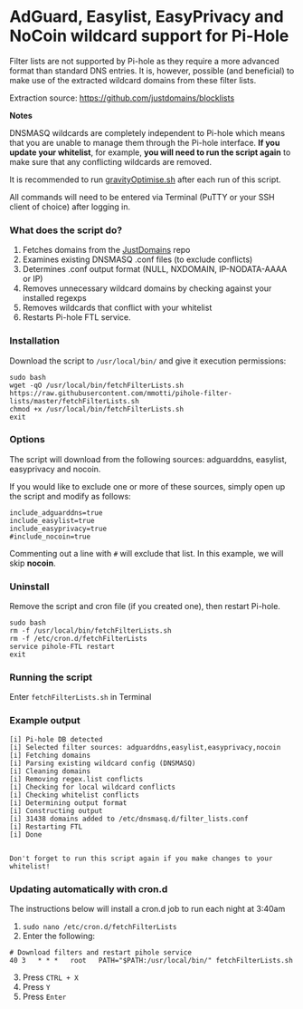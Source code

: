# AdGuard, Easylist, EasyPrivacy and NoCoin wildcard support for Pi-Hole

Filter lists are not supported by Pi-hole as they require a more advanced format than standard DNS entries. It is, however, possible (and beneficial) to make use of the extracted wildcard domains from these filter lists.

Extraction source: https://github.com/justdomains/blocklists

**Notes**

DNSMASQ wildcards are completely independent to Pi-hole which means that you are unable to manage them through the Pi-hole interface. **If you update your whitelist**, for example, **you will need to run the script again** to make sure that any conflicting wildcards are removed.


It is recommended to run [gravityOptimise.sh](https://github.com/mmotti/pihole-gravity-optimise) after each run of this script.

All commands will need to be entered via Terminal (PuTTY or your SSH client of choice) after logging in.

### What does the script do?
1. Fetches domains from the [JustDomains](https://github.com/justdomains/blocklists) repo
2. Examines existing DNSMASQ .conf files (to exclude conflicts)
3. Determines .conf output format (NULL, NXDOMAIN, IP-NODATA-AAAA or IP)
4. Removes unnecessary wildcard domains by checking against your installed regexps
5. Removes wildcards that conflict with your whitelist
6. Restarts Pi-hole FTL service.

### Installation
Download the script to `/usr/local/bin/` and give it execution permissions:
```
sudo bash
wget -qO /usr/local/bin/fetchFilterLists.sh https://raw.githubusercontent.com/mmotti/pihole-filter-lists/master/fetchFilterLists.sh
chmod +x /usr/local/bin/fetchFilterLists.sh
exit
```

### Options
The script will download from the following sources: adguarddns, easylist, easyprivacy and nocoin.

If you would like to exclude one or more of these sources, simply open up the script and modify as follows:
```
include_adguarddns=true
include_easylist=true
include_easyprivacy=true
#include_nocoin=true
```
Commenting out a line with `#` will exclude that list. In this example, we will skip **nocoin**.

### Uninstall
Remove the script and cron file (if you created one), then restart Pi-hole.
```
sudo bash
rm -f /usr/local/bin/fetchFilterLists.sh
rm -f /etc/cron.d/fetchFilterLists
service pihole-FTL restart
exit
```

### Running the script
Enter `fetchFilterLists.sh` in Terminal

### Example output
```
[i] Pi-hole DB detected
[i] Selected filter sources: adguarddns,easylist,easyprivacy,nocoin
[i] Fetching domains
[i] Parsing existing wildcard config (DNSMASQ)
[i] Cleaning domains
[i] Removing regex.list conflicts
[i] Checking for local wildcard conflicts
[i] Checking whitelist conflicts
[i] Determining output format
[i] Constructing output
[i] 31438 domains added to /etc/dnsmasq.d/filter_lists.conf
[i] Restarting FTL
[i] Done


Don't forget to run this script again if you make changes to your whitelist!
```

### Updating automatically with cron.d
The instructions below will install a cron.d job to run each night at 3:40am
1. `sudo nano /etc/cron.d/fetchFilterLists`
2. Enter the following:
```
# Download filters and restart pihole service
40 3   * * *   root   PATH="$PATH:/usr/local/bin/" fetchFilterLists.sh
```
3. Press `CTRL + X`
4. Press `Y`
5. Press `Enter`

